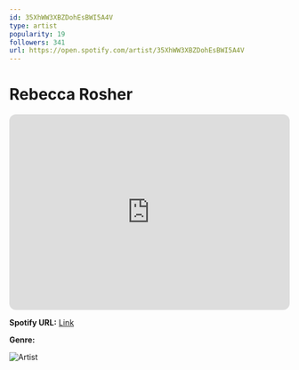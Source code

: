 ```yaml
---
id: 35XhWW3XBZDohEsBWI5A4V
type: artist
popularity: 19
followers: 341
url: https://open.spotify.com/artist/35XhWW3XBZDohEsBWI5A4V
---
```

# Rebecca Rosher

<iframe style="border-radius:12px" src="https://open.spotify.com/embed/artist/35XhWW3XBZDohEsBWI5A4V" width="100%" height="352" frameBorder="0" allowfullscreen="" allow="autoplay; clipboard-write; encrypted-media; fullscreen; picture-in-picture" loading="lazy"></iframe>

**Spotify URL:** [Link](https://open.spotify.com/artist/35XhWW3XBZDohEsBWI5A4V)

**Genre:** 

![Artist](https://i.scdn.co/image/ab6761610000e5eb1feadcc39db5e9f8c4f27289)
